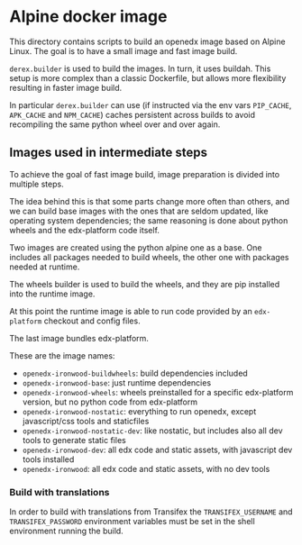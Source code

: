 Alpine docker image
===================

This directory contains scripts to build an openedx image based
on Alpine Linux. The goal is to have a small image and fast image build.

`derex.builder` is used to build the images. In turn, it uses buildah.
This setup is more complex than a classic Dockerfile, but allows more flexibility
resulting in faster image build.

In particular `derex.builder` can use (if instructed via the env vars `PIP_CACHE`,
`APK_CACHE` and `NPM_CACHE`) caches persistent across builds to avoid recompiling the
same python wheel over and over again.

Images used in intermediate steps
---------------------------------

To achieve the goal of fast image build, image preparation is divided into multiple steps.

The idea behind this is that some parts change more often than others, and we can build base images with the ones that are seldom updated, like operating system dependencies; the same reasoning is done about python wheels and the edx-platform code itself.

Two images are created using the python alpine one as a base.
One includes all packages needed to build wheels, the other one with packages needed at runtime.

The wheels builder is used to build the wheels, and they are pip installed into the runtime image.

At this point the runtime image is able to run code provided by an `edx-platform` checkout and config files.

The last image bundles edx-platform.

These are the image names:

* `openedx-ironwood-buildwheels`: build dependencies included
* `openedx-ironwood-base`: just runtime dependencies
* `openedx-ironwood-wheels`: wheels preinstalled for a specific edx-platform version, but no python code from edx-platform
* `openedx-ironwood-nostatic`: everything to run openedx, except javascript/css tools and staticfiles
* `openedx-ironwood-nostatic-dev`: like nostatic, but includes also all dev tools to generate static files
* `openedx-ironwood-dev`: all edx code and static assets, with javascript dev tools installed
* `openedx-ironwood`: all edx code and static assets, with no dev tools


### Build with translations

In order to build with translations from Transifex the `TRANSIFEX_USERNAME` and `TRANSIFEX_PASSWORD` environment variables must be set in the shell environment running the build.

